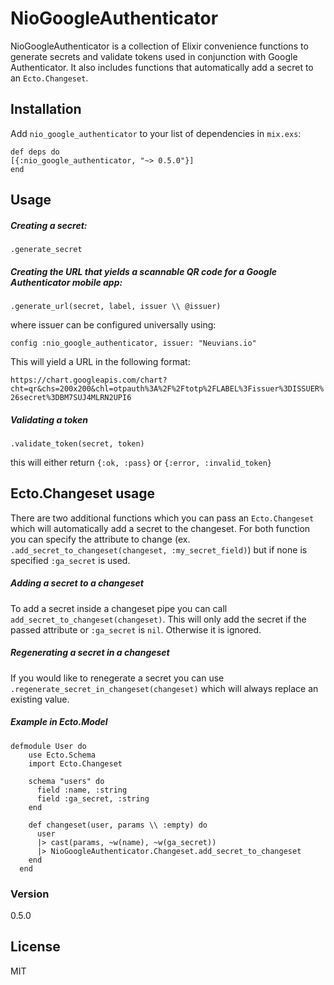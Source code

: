 # NioGoogleAuthenticator

NioGoogleAuthenticator is a collection of Elixir convenience functions to generate secrets and validate tokens used in conjunction with Google Authenticator. It also includes functions that automatically add a secret to an `Ecto.Changeset`.

## Installation
Add `nio_google_authenticator` to your list of dependencies in `mix.exs`:
```
def deps do
[{:nio_google_authenticator, "~> 0.5.0"}]
end
```

## Usage

##### Creating a secret:

`.generate_secret`

##### Creating the URL that yields a scannable QR code for a Google Authenticator mobile app:

`.generate_url(secret, label, issuer \\ @issuer)`

where issuer can be configured universally using: 

`config :nio_google_authenticator, issuer: "Neuvians.io"`

This will yield a URL in the following format:

`https://chart.googleapis.com/chart?cht=qr&chs=200x200&chl=otpauth%3A%2F%2Ftotp%2FLABEL%3Fissuer%3DISSUER%26secret%3DBM7SUJ4MLRN2UPI6`

##### Validating a token

`.validate_token(secret, token)`

this will either return `{:ok, :pass}` or `{:error, :invalid_token}`

## Ecto.Changeset usage
There are two additional functions which you can pass an `Ecto.Changeset` which will automatically add a secret to the changeset. For both function you can specify the attribute to change (ex. `.add_secret_to_changeset(changeset, :my_secret_field)`) but if none is specified `:ga_secret` is used.

##### Adding a secret to a changeset
To add a secret inside a changeset pipe you can call `add_secret_to_changeset(changeset)`. This will only add the secret if the passed attribute or `:ga_secret` is `nil`. Otherwise it is ignored. 

##### Regenerating a secret in a changeset
If you would like to renegerate a secret you can use `.regenerate_secret_in_changeset(changeset)` which will always replace an existing value.

##### Example in Ecto.Model
```
defmodule User do
    use Ecto.Schema
    import Ecto.Changeset

    schema "users" do
      field :name, :string
      field :ga_secret, :string
    end

    def changeset(user, params \\ :empty) do
      user
      |> cast(params, ~w(name), ~w(ga_secret))
      |> NioGoogleAuthenticator.Changeset.add_secret_to_changeset
    end
  end
 ```
  
### Version
0.5.0

License
----
MIT